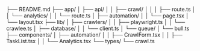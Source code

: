 ├── README.md
├── app/
│   ├── api/
│   │   ├── crawl/
│   │   │   ├── route.ts
│   │   └── analytics/
│   │       └── route.ts
│   ├── automation/
│   │   └── page.tsx
│   └── layout.tsx
├── lib/
│   ├── crawlers/
│   │   ├── playwright.ts
│   │   └── crawlee.ts
│   ├── database/
│   │   └── client.ts
│   └── queue/
│       └── bull.ts
├── components/
│   ├── automation/
│   │   ├── CrawlForm.tsx
│   │   ├── TaskList.tsx
│   │   └── Analytics.tsx
└── types/
    └── crawl.ts